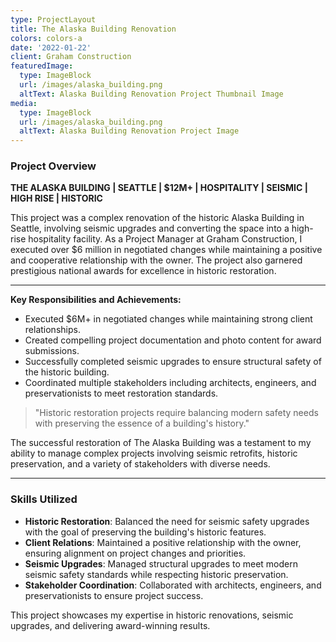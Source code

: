 ```yaml
---
type: ProjectLayout
title: The Alaska Building Renovation
colors: colors-a
date: '2022-01-22'
client: Graham Construction
featuredImage:
  type: ImageBlock
  url: /images/alaska_building.png
  altText: Alaska Building Renovation Project Thumbnail Image
media:
  type: ImageBlock
  url: /images/alaska_building.png
  altText: Alaska Building Renovation Project Image
---
```


### Project Overview

**THE ALASKA BUILDING | SEATTLE | $12M+ | HOSPITALITY | SEISMIC | HIGH RISE | HISTORIC**

This project was a complex renovation of the historic Alaska Building in Seattle, involving seismic upgrades and converting the space into a high-rise hospitality facility. As a Project Manager at Graham Construction, I executed over $6 million in negotiated changes while maintaining a positive and cooperative relationship with the owner. The project also garnered prestigious national awards for excellence in historic restoration.

---

**Key Responsibilities and Achievements:**

- Executed $6M+ in negotiated changes while maintaining strong client relationships.
- Created compelling project documentation and photo content for award submissions.
- Successfully completed seismic upgrades to ensure structural safety of the historic building.
- Coordinated multiple stakeholders including architects, engineers, and preservationists to meet restoration standards.

> "Historic restoration projects require balancing modern safety needs with preserving the essence of a building's history."

The successful restoration of The Alaska Building was a testament to my ability to manage complex projects involving seismic retrofits, historic preservation, and a variety of stakeholders with diverse needs.

---

### Skills Utilized

- **Historic Restoration**: Balanced the need for seismic safety upgrades with the goal of preserving the building's historic features.
- **Client Relations**: Maintained a positive relationship with the owner, ensuring alignment on project changes and priorities.
- **Seismic Upgrades**: Managed structural upgrades to meet modern seismic safety standards while respecting historic preservation.
- **Stakeholder Coordination**: Collaborated with architects, engineers, and preservationists to ensure project success.

This project showcases my expertise in historic renovations, seismic upgrades, and delivering award-winning results.

